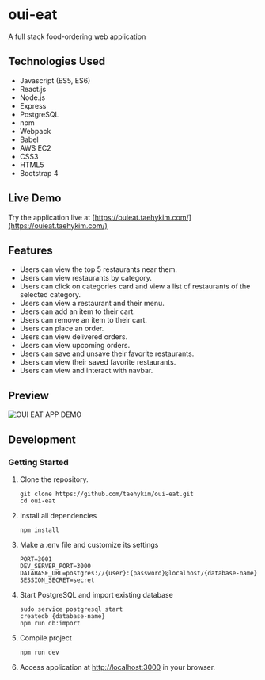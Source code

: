 # oui-eat
A full stack food-ordering web application

## Technologies Used

- Javascript (ES5, ES6)
- React.js
- Node.js
- Express
- PostgreSQL
- npm
- Webpack
- Babel
- AWS EC2
- CSS3
- HTML5
- Bootstrap 4

## Live Demo
Try the application live at [https://ouieat.taehykim.com/](https://ouieat.taehykim.com/)

## Features

- Users can view the top 5 restaurants near them.
- Users can view restaurants by category.
- Users can click on categories card and view a list of restaurants of the selected category.
- Users can view a restaurant and their menu.
- Users can add an item to their cart.
- Users can remove an item to their cart.
- Users can place an order.
- Users can view delivered orders.
- Users can view upcoming orders.
- Users can save and unsave their favorite restaurants.
- Users can view their saved favorite restaurants.
- Users can view and interact with navbar.

## Preview

![OUI EAT APP DEMO](assets/oui-eat-demo.gif)

## Development

### Getting Started

1. Clone the repository.

    ```shell
    git clone https://github.com/taehykim/oui-eat.git
    cd oui-eat
    ```

2. Install all dependencies
    ```shell
    npm install
    ```
    
3. Make a .env file and customize its settings
    ```shell
    PORT=3001
    DEV_SERVER_PORT=3000
    DATABASE_URL=postgres://{user}:{password}@localhost/{database-name}
    SESSION_SECRET=secret
    ```
 
4. Start PostgreSQL and import existing database
    ```shell
    sudo service postgresql start
    createdb {database-name}
    npm run db:import
    ```
    
5. Compile project
    ```shell
    npm run dev
    ```
    
6. Access application at [http://localhost:3000](http://localhost:3000) in your browser.
    


